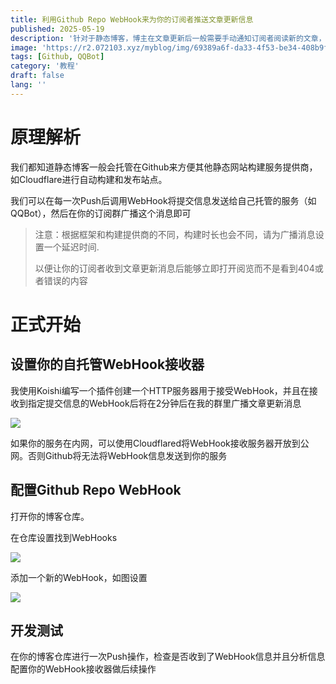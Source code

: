 ```yaml
---
title: 利用Github Repo WebHook来为你的订阅者推送文章更新信息
published: 2025-05-19
description: '针对于静态博客，博主在文章更新后一般需要手动通知订阅者阅读新的文章，本文通过Github WebHook来实现一个全自动的文章更新通知实现'
image: 'https://r2.072103.xyz/myblog/img/69389a6f-da33-4f53-be34-408b9f88d9e1.webp'
tags: [Github, QQBot]
category: '教程'
draft: false 
lang: ''
---
```




# 原理解析

我们都知道静态博客一般会托管在Github来方便其他静态网站构建服务提供商，如Cloudflare进行自动构建和发布站点。

我们可以在每一次Push后调用WebHook将提交信息发送给自己托管的服务（如QQBot），然后在你的订阅群广播这个消息即可

> 注意：根据框架和构建提供商的不同，构建时长也会不同，请为广播消息设置一个延迟时间.
> 
> 以便让你的订阅者收到文章更新消息后能够立即打开阅览而不是看到404或者错误的内容

# 正式开始

## 设置你的自托管WebHook接收器

我使用Koishi编写一个插件创建一个HTTP服务器用于接受WebHook，并且在接收到指定提交信息的WebHook后将在2分钟后在我的群里广播文章更新消息

![](https://r2.072103.xyz/myblog/img/53b434e4-cf0e-4cfc-a688-054d13f1c01a.webp)

如果你的服务在内网，可以使用Cloudflared将WebHook接收服务器开放到公网。否则Github将无法将WebHook信息发送到你的服务

## 配置Github Repo WebHook

打开你的博客仓库。

在仓库设置找到WebHooks

![](https://r2.072103.xyz/myblog/img/e899ddd6-9b3e-4d0a-848b-7f9b43d2004e.webp)

添加一个新的WebHook，如图设置

![](https://r2.072103.xyz/myblog/img/7fa35782-2d3c-4d18-afca-cb7db8ee36fc.webp)

## 开发测试

在你的博客仓库进行一次Push操作，检查是否收到了WebHook信息并且分析信息配置你的WebHook接收器做后续操作
